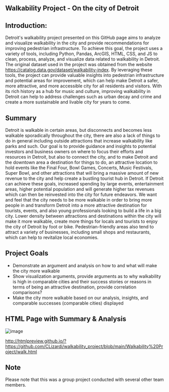 ## Walkability Project - On the city of Detroit

## Introduction:
Detroit's walkability project presented on this GitHub page aims to analyze and visualize walkability in the city and provide recommendations for improving pedestrian infrastructure. To achieve this goal, the project uses a variety of tools, including Python, Pandas, ArcGIS, HTML, CSS, and JS to clean, process, analyze, and visualize data related to walkability in Detroit. The original dataset used in the project was obtained from the website https://catalog.data.gov/dataset/walkability-index. By leveraging these tools, the project can provide valuable insights into pedestrian infrastructure and potential areas for improvement, which can help make Detroit a safer, more attractive, and more accessible city for all residents and visitors. With its rich history as a hub for music and culture, improving walkability in Detroit can help to address challenges such as urban decay and crime and create a more sustainable and livable city for years to come.

## Summary

Detroit is walkable in certain areas, but disconnects and becomes less walkable sporadically throughout the city, there are also a lack of things to do in general including outside attractions that increase walkability like parks and such.
Our goal is to provide guidance and insights to potential investors and business owners on where to focus their efforts and resources in Detroit, but also to connect the city, and to make Detroit and the downtown area a destination for things to do, an attractive location to hold events like the Final Four, Bowl Games, Concerts, Music Festivals, Super Bowl, and other attractions that will bring a massive amount of new revenue to the city and help create a bustling tourist hub in Detroit. If Detroit can achieve these goals, increased spending by large events, entertainment areas, higher potential population and will generate higher tax revenues which can then be reinvested into the city for future endeavors.
We want and feel that the city needs to be more walkable in order to bring more people in and transform Detroit into a more attractive destination for tourists, events, and also young professionals looking to build a life in a big city. Lower density between attractions and destinations within the city will make it more walkable, create more things for locals and tourists to enjoy the city of Detroit by foot or bike. Pedestrian-friendly areas also tend to attract a variety of businesses, including small shops and restaurants, which can help to revitalize local economies.

## Project Goals
- Demonstrate an argument and analysis on how to and what will make the city more walkable
- Show visualization arguments, provide arguments as to why walkability is high in comparable cities and their success stories or reasons in terms of being an attractive destination, provide correlation comparisons?
- Make the city more walkable based on our analysis, insights, and comparable successes (comparable cities) displayed

## HTML Page with Summary & Analysis

![image](https://user-images.githubusercontent.com/120200349/236961671-8067b12e-0042-4256-9bb0-1f780106c13d.png)


http://htmlpreview.github.io/?https://github.com/CLizardi/walkability_project/blob/main/Walkability%20Project/walk.html


## Note 

Please note that this was a group project conducted with several other team members. 
